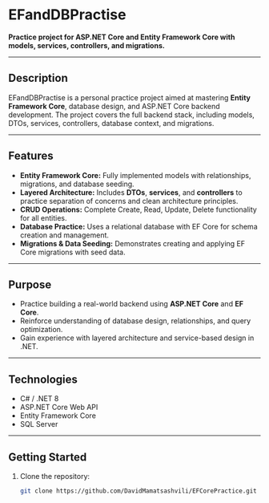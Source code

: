 # EFandDBPractise

**Practice project for ASP.NET Core and Entity Framework Core with models, services, controllers, and migrations.**

---

## Description
EFandDBPractise is a personal practice project aimed at mastering **Entity Framework Core**, database design, and ASP.NET Core backend development. The project covers the full backend stack, including models, DTOs, services, controllers, database context, and migrations.

---

## Features
- **Entity Framework Core:** Fully implemented models with relationships, migrations, and database seeding.  
- **Layered Architecture:** Includes **DTOs**, **services**, and **controllers** to practice separation of concerns and clean architecture principles.  
- **CRUD Operations:** Complete Create, Read, Update, Delete functionality for all entities.  
- **Database Practice:** Uses a relational database with EF Core for schema creation and management.  
- **Migrations & Data Seeding:** Demonstrates creating and applying EF Core migrations with seed data.  

---

## Purpose
- Practice building a real-world backend using **ASP.NET Core** and **EF Core**.  
- Reinforce understanding of database design, relationships, and query optimization.  
- Gain experience with layered architecture and service-based design in .NET.  

---

## Technologies
- C# / .NET 8  
- ASP.NET Core Web API  
- Entity Framework Core  
- SQL Server 

---

## Getting Started
1. Clone the repository:  
   ```bash
   git clone https://github.com/DavidMamatsashvili/EFCorePractice.git

